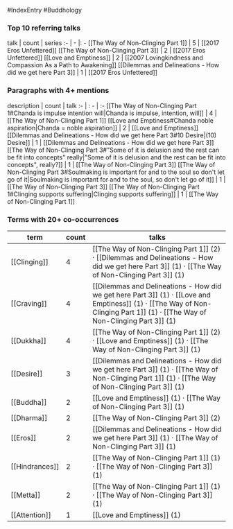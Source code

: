 #IndexEntry #Buddhology

### Top 10 referring talks
talk | count | series
:- | - |: -
[[The Way of Non-Clinging Part 1]] | 5 | [[2017 Eros Unfettered]]
[[The Way of Non-Clinging Part 3]] | 2 | [[2017 Eros Unfettered]]
[[Love and Emptiness]] | 2 | [[2007 Lovingkindness and Compassion As a Path to Awakening]]
[[Dilemmas and Delineations - How did we get here Part 3]] | 1 | [[2017 Eros Unfettered]]

### Paragraphs with 4+ mentions
description | count | talk
:- | : - | :-
[[The Way of Non-Clinging Part 1#Chanda is impulse intention will\|Chanda is impulse, intention, will]] | 4 | [[The Way of Non-Clinging Part 1]]
[[Love and Emptiness#Chanda noble aspiration\|Chanda = noble aspiration]] | 2 | [[Love and Emptiness]]
[[Dilemmas and Delineations - How did we get here Part 3#10 Desire\|(10) Desire]] | 1 | [[Dilemmas and Delineations - How did we get here Part 3]]
[[The Way of Non-Clinging Part 3#"Some of it is delusion and the rest can be fit into concepts" really\|"Some of it is delusion and the rest can be fit into concepts", really?]] | 1 | [[The Way of Non-Clinging Part 3]]
[[The Way of Non-Clinging Part 3#Soulmaking is important for and to the soul so don't let go of it\|Soulmaking is important for and to the soul, so don't let go of it]] | 1 | [[The Way of Non-Clinging Part 3]]
[[The Way of Non-Clinging Part 1#Clinging supports suffering\|Clinging supports suffering]] | 1 | [[The Way of Non-Clinging Part 1]]

### Terms with 20+ co-occurrences
term | count | talks
-|-|-
[[Clinging]] | 4 | <span class="counts">[[The Way of Non-Clinging Part 1]] (2) · [[Dilemmas and Delineations - How did we get here Part 3]] (1) · [[The Way of Non-Clinging Part 3]] (1)</span> 
[[Craving]] | 4 | <span class="counts">[[Dilemmas and Delineations - How did we get here Part 3]] (1) · [[Love and Emptiness]] (1) · [[The Way of Non-Clinging Part 1]] (1) · [[The Way of Non-Clinging Part 3]] (1)</span> 
[[Dukkha]] | 4 | <span class="counts">[[The Way of Non-Clinging Part 1]] (2) · [[Love and Emptiness]] (1) · [[The Way of Non-Clinging Part 3]] (1)</span> 
[[Desire]] | 3 | <span class="counts">[[Dilemmas and Delineations - How did we get here Part 3]] (1) · [[The Way of Non-Clinging Part 1]] (1) · [[The Way of Non-Clinging Part 3]] (1)</span> 
[[Buddha]] | 2 | <span class="counts">[[Love and Emptiness]] (1) · [[The Way of Non-Clinging Part 3]] (1)</span> 
[[Dharma]] | 2 | <span class="counts">[[The Way of Non-Clinging Part 3]] (2)</span> 
[[Eros]] | 2 | <span class="counts">[[Dilemmas and Delineations - How did we get here Part 3]] (1) · [[The Way of Non-Clinging Part 3]] (1)</span> 
[[Hindrances]] | 2 | <span class="counts">[[The Way of Non-Clinging Part 1]] (1) · [[The Way of Non-Clinging Part 3]] (1)</span> 
[[Metta]] | 2 | <span class="counts">[[The Way of Non-Clinging Part 1]] (1) · [[The Way of Non-Clinging Part 3]] (1)</span> 
[[Attention]] | 1 | <span class="counts">[[Love and Emptiness]] (1)</span> 

